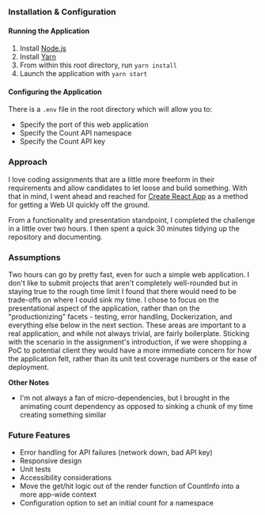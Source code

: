 ### Installation & Configuration

#### Running the Application

1. Install [Node.js](https://nodejs.org/en/) 
1. Install [Yarn](https://classic.yarnpkg.com/en/docs/install/)
1. From within this root directory, run `yarn install`
1. Launch the application with `yarn start`

#### Configuring the Application

There is a `.env` file in the root directory which will allow you to:

* Specify the port of this web application
* Specify the Count API namespace
* Specify the Count API key

### Approach

I love coding assignments that are a little more freeform in their requirements and allow candidates to let loose and
build something. With that in mind, I went ahead and reached for
[Create React App](https://reactjs.org/docs/create-a-new-react-app.html) as a method for getting a Web UI quickly off
the ground. 

From a functionality and presentation standpoint, I completed the challenge in a little over two hours. I then spent a
quick 30 minutes tidying up the repository and documenting. 

### Assumptions

Two hours can go by pretty fast, even for such a simple web application. I don't like to submit projects that aren't
completely well-rounded but in staying true to the rough time limit I found that there would need to be trade-offs on
where I could sink my time. I chose to focus on the presentational aspect of the application, rather than on the
"productionizing" facets - testing, error handling, Dockerization, and everything else below in the next section. These
areas are important to a real application, and while not always trivial, are fairly boilerplate. Sticking with the
scenario in the assignment's introduction, if we were shopping a PoC to potential client they would have a more
immediate concern for how the application felt, rather than its unit test coverage numbers or the ease of deployment.

**Other Notes**
* I'm not always a fan of micro-dependencies, but I brought in the animating count dependency as opposed to sinking a
chunk of my time creating something similar

### Future Features

* Error handling for API failures (network down, bad API key)
* Responsive design
* Unit tests
* Accessibility considerations
* Move the get/hit logic out of the render function of CountInfo into a more app-wide context
* Configuration option to set an initial count for a namespace